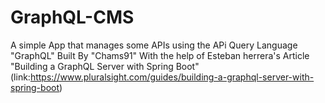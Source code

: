 # GraphQL-CMS
A simple App that manages some APIs using the APi Query Language "GraphQL"
Built By "Chams91" With the help of Esteban herrera's Article "Building a GraphQL Server with Spring Boot" (link:https://www.pluralsight.com/guides/building-a-graphql-server-with-spring-boot)
